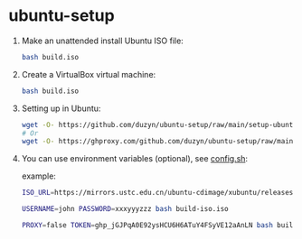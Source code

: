 # ubuntu-setup

1. Make an unattended install Ubuntu ISO file:

   ```bash
   bash build.iso
   ```

2. Create a VirtualBox virtual machine:

   ```bash
   bash build.iso
   ```

3. Setting up in Ubuntu:

   ```bash
   wget -O- https://github.com/duzyn/ubuntu-setup/raw/main/setup-ubuntu.sh | bash
   # Or
   wget -O- https://ghproxy.com/github.com/duzyn/ubuntu-setup/raw/main/setup-ubuntu.sh | bash
   ```

4. You can use environment variables (optional), see [config.sh](./config.sh):

    example:

    ```bash
    ISO_URL=https://mirrors.ustc.edu.cn/ubuntu-cdimage/xubuntu/releases/20.04.6/release/xubuntu-20.04.6-desktop-amd64.iso LOCALE=zh_CN TIMEZONE="Asia/Shanghai" bash build-iso.iso

    ```

    ```bash
    USERNAME=john PASSWORD=xxxyyyzzz bash build-iso.iso
    ```

    ```bash
    PROXY=false TOKEN=ghp_jGJPqA0E92ysHCU6H6ATuY4FSyVE12aAnLN bash build-iso.iso wget -O- https://github.com/duzyn/ubuntu-setup/raw/main/setup-ubuntu.sh | bash
    ```
